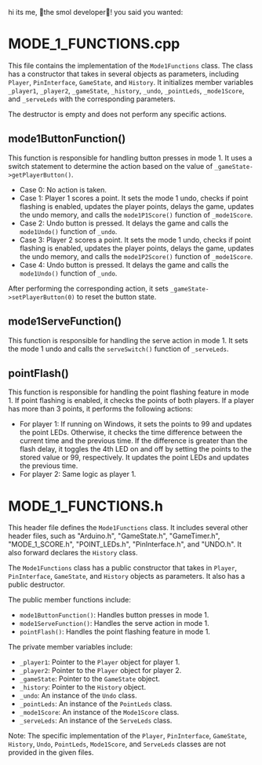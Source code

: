 hi its me, 🐣the smol developer🐣! you said you wanted:
# MODE_1_FUNCTIONS.cpp

This file contains the implementation of the `Mode1Functions` class. The class has a constructor that takes in several objects as parameters, including `Player`, `PinInterface`, `GameState`, and `History`. It initializes member variables `_player1`, `_player2`, `_gameState`, `_history`, `_undo`, `_pointLeds`, `_mode1Score`, and `_serveLeds` with the corresponding parameters.

The destructor is empty and does not perform any specific actions.

## mode1ButtonFunction()

This function is responsible for handling button presses in mode 1. It uses a switch statement to determine the action based on the value of `_gameState->getPlayerButton()`. 

- Case 0: No action is taken.
- Case 1: Player 1 scores a point. It sets the mode 1 undo, checks if point flashing is enabled, updates the player points, delays the game, updates the undo memory, and calls the `mode1P1Score()` function of `_mode1Score`.
- Case 2: Undo button is pressed. It delays the game and calls the `mode1Undo()` function of `_undo`.
- Case 3: Player 2 scores a point. It sets the mode 1 undo, checks if point flashing is enabled, updates the player points, delays the game, updates the undo memory, and calls the `mode1P2Score()` function of `_mode1Score`.
- Case 4: Undo button is pressed. It delays the game and calls the `mode1Undo()` function of `_undo`.

After performing the corresponding action, it sets `_gameState->setPlayerButton(0)` to reset the button state.

## mode1ServeFunction()

This function is responsible for handling the serve action in mode 1. It sets the mode 1 undo and calls the `serveSwitch()` function of `_serveLeds`.

## pointFlash()

This function is responsible for handling the point flashing feature in mode 1. If point flashing is enabled, it checks the points of both players. If a player has more than 3 points, it performs the following actions:

- For player 1: If running on Windows, it sets the points to 99 and updates the point LEDs. Otherwise, it checks the time difference between the current time and the previous time. If the difference is greater than the flash delay, it toggles the 4th LED on and off by setting the points to the stored value or 99, respectively. It updates the point LEDs and updates the previous time.
- For player 2: Same logic as player 1.

# MODE_1_FUNCTIONS.h

This header file defines the `Mode1Functions` class. It includes several other header files, such as "Arduino.h", "GameState.h", "GameTimer.h", "MODE_1_SCORE.h", "POINT_LEDs.h", "PinInterface.h", and "UNDO.h". It also forward declares the `History` class.

The `Mode1Functions` class has a public constructor that takes in `Player`, `PinInterface`, `GameState`, and `History` objects as parameters. It also has a public destructor.

The public member functions include:
- `mode1ButtonFunction()`: Handles button presses in mode 1.
- `mode1ServeFunction()`: Handles the serve action in mode 1.
- `pointFlash()`: Handles the point flashing feature in mode 1.

The private member variables include:
- `_player1`: Pointer to the `Player` object for player 1.
- `_player2`: Pointer to the `Player` object for player 2.
- `_gameState`: Pointer to the `GameState` object.
- `_history`: Pointer to the `History` object.
- `_undo`: An instance of the `Undo` class.
- `_pointLeds`: An instance of the `PointLeds` class.
- `_mode1Score`: An instance of the `Mode1Score` class.
- `_serveLeds`: An instance of the `ServeLeds` class.

Note: The specific implementation of the `Player`, `PinInterface`, `GameState`, `History`, `Undo`, `PointLeds`, `Mode1Score`, and `ServeLeds` classes are not provided in the given files.